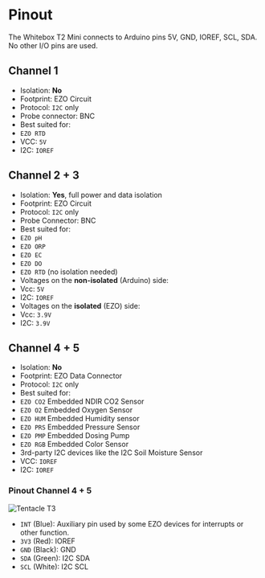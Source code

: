 # <i class="fas fa-microchip"></i> Pinout

The Whitebox T2 Mini connects to Arduino pins 5V, GND, IOREF, SCL, SDA. No other I/O pins are used.

## Channel 1
* Isolation: **No**
* Footprint: EZO Circuit
* Protocol: `I2C` only
* Probe connector: BNC
* Best suited for:
 * `EZO RTD`
* VCC: `5V`
* I2C: `IOREF`

## Channel 2 + 3

* Isolation: **Yes**, full power and data isolation
* Footprint: EZO Circuit
* Protocol: `I2C` only
* Probe Connector: BNC
* Best suited for:
 * `EZO pH`
 * `EZO ORP`
 * `EZO EC`
 * `EZO DO`
 * `EZO RTD` (no isolation needed)
* Voltages on the **non-isolated** (Arduino) side:
 * Vcc: `5V `
 * I2C: `IOREF `
* Voltages on the **isolated** (EZO) side:
 * Vcc: `3.9V`
 * I2C: `3.9V`

## Channel 4 + 5
 * Isolation: **No**
 * Footprint: EZO Data Connector
 * Protocol: `I2C` only
 * Best suited for:
  * `EZO CO2` Embedded NDIR CO2 Sensor
  * `EZO O2` Embedded Oxygen Sensor
  * `EZO HUM` Embedded Humidity sensor
  * `EZO PRS` Embedded Pressure Sensor
  * `EZO PMP` Embedded Dosing Pump
  * `EZO RGB` Embedded Color Sensor
  * 3rd-party I2C devices like the I2C Soil Moisture Sensor
 * VCC: `IOREF`
 * I2C: `IOREF`

### Pinout Channel 4 + 5
 ![Tentacle T3](/_media/channels4-5.png)
 * `INT` (Blue): Auxiliary pin used by some EZO devices for interrupts or other function.
 * `3V3` (Red): IOREF
 * `GND` (Black): GND
 * `SDA` (Green): I2C SDA
 * `SCL` (White): I2C SCL
